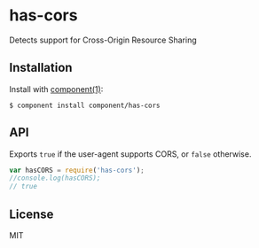 
# has-cors

  Detects support for Cross-Origin Resource Sharing

## Installation

  Install with [component(1)](http://component.io):

    $ component install component/has-cors

## API

Exports `true` if the user-agent supports CORS, or `false` otherwise.

``` js
var hasCORS = require('has-cors');
//console.log(hasCORS);
// true
```

## License

  MIT

